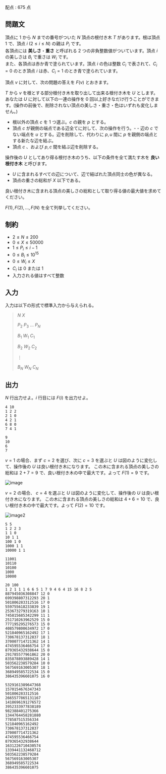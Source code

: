 配点 : $675$ 点

## 問題文

頂点に $1$ から $N$ までの番号がついた $N$ 頂点の根付き木 $T$ があります。根は頂点 $1$ で、頂点 $i$ $(2 \leq i \leq N)$ の親は $P_i$ です。<br>
各頂点には **美しさ**・**重さ** と呼ばれる 2 つの非負整数値がついています。頂点 $i$ の美しさは $B_i$ で重さは $W_i$ です。<br>
また、各頂点は赤か青で塗られています。頂点 $i$ の色は整数 $C_i$ で表されて、$C_i = 0$ のとき頂点 $i$ は赤、$C_i = 1$ のとき青で塗られています。

頂点 $v$ に対して、次の問題の答えを $F(v)$ とおきます。

$T$ から $v$ を根とする部分根付き木を取り出して出来る根付き木を $U$ とします。<br>
あなたは $U$ に対して以下の一連の操作を $0$ 回以上好きなだけ行うことができます。(操作の前後で、削除されない頂点の美しさ・重さ・色はいずれも変化しません。) 

- 根以外の頂点 $c$ を 1 つ選ぶ。$c$ の親を $p$ とする。
- 頂点 $c$ が親側の端点である辺全てに対して、次の操作を行う。-   - 辺の $c$ でない端点を $u$ とする。辺を削除して、代わりに $p, u$ 間に $p$ を親側の端点とする新たな辺を結ぶ。
- 頂点 $c$ 、および $p, c$ 間を結ぶ辺を削除する。

操作後の $U$ としてあり得る根付き木のうち、以下の条件を全て満たす木を **良い根付き木** と呼びます。

- $U$ に含まれるすべての辺について、辺で結ばれた頂点同士の色が異なる。
- 頂点の重さの総和が $X$ 以下である。

良い根付き木に含まれる頂点の美しさの総和として取り得る値の最大値を求めてください。

$F(1), F(2), \dots, F(N)$ を全て列挙してください。

## 制約

- $2 \leq N \leq 200$
- $0 \leq X \leq 50000$
- $1 \leq P_i \leq i - 1$
- $0 \leq B_i \leq 10^{15}$
- $0 \leq W_i \leq X$
- $C_i$ は $0$ または $1$
- 入力される値はすべて整数

## 入力

入力は以下の形式で標準入力から与えられる。

> $N$ $X$
> 
> $P_2$ $P_3$ $\dots$ $P_N$
> 
> $B_1$ $W_1$ $C_1$
> 
> $B_2$ $W_2$ $C_2$
> 
> $\vdots$
> 
> $B_N$ $W_N$ $C_N$

## 出力

$N$ 行出力せよ。$i$ 行目には $F(i)$ を出力せよ。

```input1
4 10
1 2 2
2 1 0
4 2 1
6 8 0
7 4 1
```

```output1
9
10
6
7
```

$v=1$ の場合、まず $c=2$ を選び、次に $c=3$ を選ぶと $U$ は図のように変化して、操作後の $U$ は良い根付き木になります。
この木に含まれる頂点の美しさの総和は $2 + 7 = 9$ で、良い根付き木の中で最大です。よって $F(1) = 9$ です。

![image](https://img.atcoder.jp/ghi/abc311h_e9c1607d075d1352a8dc9ec07fe3ef4991c33a9d56626c4ab3f337e0c9d8a429.jpg)

$v=2$ の場合、 $c=4$ を選ぶと $U$ は図のように変化して、操作後の $U$ は良い根付き木になります。
この木に含まれる頂点の美しさの総和は $4 + 6 = 10$ で、良い根付き木の中で最大です。よって $F(2) = 10$ です。

![image2](https://img.atcoder.jp/ghi/abc311h2_fbbe94f219fde3a66d7846819b00d81f125609dd63a1a6fe3028a114991129a3.jpg)

```input2
5 5
1 2 2 3
1 1 0
10 1 1
100 1 0
1000 1 1
10000 1 1
```

```output2
11001
10110
10100
1000
10000
```

```input3
20 100
1 2 1 1 1 6 6 5 1 7 9 4 6 4 15 16 8 2 5
887945036308847 12 0
699398807312293 20 1
501806283312516 17 0
559755618233839 19 1
253673279319163 10 1
745815685342299 11 1
251710263962529 15 0
777195295276573 15 0
408579800634972 17 0
521840965162492 17 1
730678137312837 18 1
370007714721362 14 1
474595536466754 17 0
879365432938644 15 0
291785577961862 20 0
835878893889428 14 1
503562238579284 10 0
567569163005307 18 1
368949585722534 15 0
386435396601075 16 0
```

```output3
5329161389647368
1570154676347343
501806283312516
2665577865131167
1418696191276572
3952333977838189
982388401275366
1344764458281880
778587515356334
521840965162492
730678137312837
370007714721362
474595536466754
879365432938644
1631226710430574
1339441132468712
503562238579284
567569163005307
368949585722534
386435396601075
```